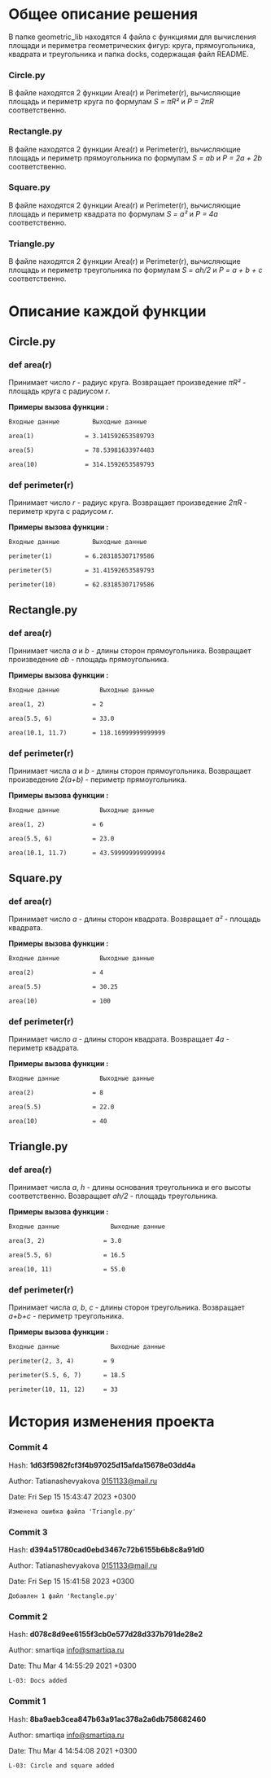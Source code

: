 # Общее описание решения
В папке geometric_lib находятся 4 файла с функциями для вычисления площади и периметра геометрических фигур: круга, прямоугольника, квадрата и треугольника и папка docks, содержащая файл README.

### Circle.py
В файле находятся 2 функции Area(r) и Perimeter(r), вычисляющие площадь и периметр круга по формулам *S = πR²* и *P = 2πR* соответственно.

### Rectangle.py
В файле находятся 2 функции Area(r) и Perimeter(r), вычисляющие площадь и периметр прямоугольника по формулам *S = ab* и *P = 2a + 2b* соответственно.

### Square.py
В файле находятся 2 функции Area(r) и Perimeter(r), вычисляющие площадь и периметр квадрата по формулам *S = a²* и *P = 4a* соответственно.

### Triangle.py
В файле находятся 2 функции Area(r) и Perimeter(r), вычисляющие площадь и периметр треугольника по формулам *S = ah/2* и *P = a + b + c* соответственно.


# Описание каждой функции
## Circle.py
### def area(r)
Принимает число *r* - радиус круга.
Возвращает произведение *πR²* - площадь круга с радиусом *r*.

**Примеры вызова функции :**

    Входные данные         Выходные данные

    area(1)              = 3.141592653589793

    area(5)              = 78.53981633974483

    area(10)             = 314.1592653589793

### def perimeter(r)
Принимает число *r* - радиус круга.
Возвращает произведение *2πR* - периметр круга с радиусом *r*.

**Примеры вызова функции :**

    Входные данные         Выходные данные

    perimeter(1)         = 6.283185307179586

    perimeter(5)         = 31.41592653589793

    perimeter(10)        = 62.83185307179586

## Rectangle.py
### def area(r)
Принимает числа *a* и *b* - длины сторон прямоугольника.
Возвращает произведение *ab* - площадь прямоугольника.

**Примеры вызова функции :**

    Входные данные           Выходные данные

    area(1, 2)             = 2

    area(5.5, 6)           = 33.0

    area(10.1, 11.7)       = 118.16999999999999

### def perimeter(r)
Принимает числа *a* и *b* - длины сторон прямоугольника.
Возвращает произведение *2(a+b)* - периметр прямоугольника.

**Примеры вызова функции :**

    Входные данные           Выходные данные

    area(1, 2)             = 6

    area(5.5, 6)           = 23.0

    area(10.1, 11.7)       = 43.599999999999994

## Square.py
### def area(r)
Принимает число *a* - длины сторон квадрата.
Возвращает *a²* - площадь квадрата.

**Примеры вызова функции :**

    Входные данные           Выходные данные

    area(2)                = 4

    area(5.5)              = 30.25

    area(10)               = 100

### def perimeter(r)
Принимает число *a* - длины сторон квадрата.
Возвращает *4a* - периметр квадрата.

**Примеры вызова функции :**

    Входные данные           Выходные данные

    area(2)                = 8

    area(5.5)              = 22.0

    area(10)               = 40


## Triangle.py
### def area(r)
Принимает числа *a*, *h* - длины основания треугольника и его высоты соответственно.
Возвращает *ah/2* - площадь треугольника.

**Примеры вызова функции :**

    Входные данные              Выходные данные

    area(3, 2)                = 3.0

    area(5.5, 6)              = 16.5

    area(10, 11)              = 55.0

### def perimeter(r)
Принимает числa *a*, *b*, *c* - длины сторон треугольника.
Возвращает *a+b+c* - периметр треугольника.

**Примеры вызова функции :**

    Входные данные              Выходные данные

    perimeter(2, 3, 4)        = 9

    perimeter(5.5, 6, 7)      = 18.5

    perimeter(10, 11, 12)     = 33

# История изменения проекта
### Commit 4
Hash: **1d63f5982fcf3f4b97025d15afda15678e03dd4a**

Author: Tatianashevyakova <0151133@mail.ru>

Date:   Fri Sep 15 15:43:47 2023 +0300

    Изменена ошибка файла 'Triangle.py'

    
### Commit 3
Hash: **d394a51780cad0ebd3467c72b6155b6b8c8a91d0**

Author: Tatianashevyakova <0151133@mail.ru>

Date:   Fri Sep 15 15:41:58 2023 +0300 

    Добавлен 1 файл 'Rectangle.py'

### Commit 2
Hash: **d078c8d9ee6155f3cb0e577d28d337b791de28e2**

Author: smartiqa <info@smartiqa.ru>

Date:   Thu Mar 4 14:55:29 2021 +0300 

    L-03: Docs added

### Commit 1
Hash: **8ba9aeb3cea847b63a91ac378a2a6db758682460**

Author: smartiqa <info@smartiqa.ru>

Date:   Thu Mar 4 14:54:08 2021 +0300

    L-03: Circle and square added








